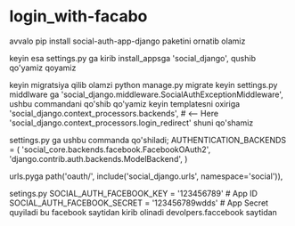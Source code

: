 # login_with-facabo
avvalo pip install social-auth-app-django paketini ornatib olamiz

keyin esa settings.py ga kirib install_appsga  'social_django', qushib qo'yamiz qoyamiz


keyin migratsiya qilib olamzi python manage.py migrate
keyin settings.py middlware ga 'social_django.middleware.SocialAuthExceptionMiddleware', ushbu commandani qo'shib qo'yamiz
keyin templatesni oxiriga  
'social_django.context_processors.backends',  # <-- Here
'social_django.context_processors.login_redirect' shuni qo'shamiz

settings.py ga ushbu commanda qo'shiladi;
AUTHENTICATION_BACKENDS = (
    'social_core.backends.facebook.FacebookOAuth2',
    'django.contrib.auth.backends.ModelBackend',
)

urls.pyga   path('oauth/', include('social_django.urls', namespace='social')),

setings.py
SOCIAL_AUTH_FACEBOOK_KEY = '123456789'  # App ID
SOCIAL_AUTH_FACEBOOK_SECRET = '123456789wdds'  # App Secret
quyiladi bu facebook saytidan kirib olinadi devolpers.faccebook saytidan
